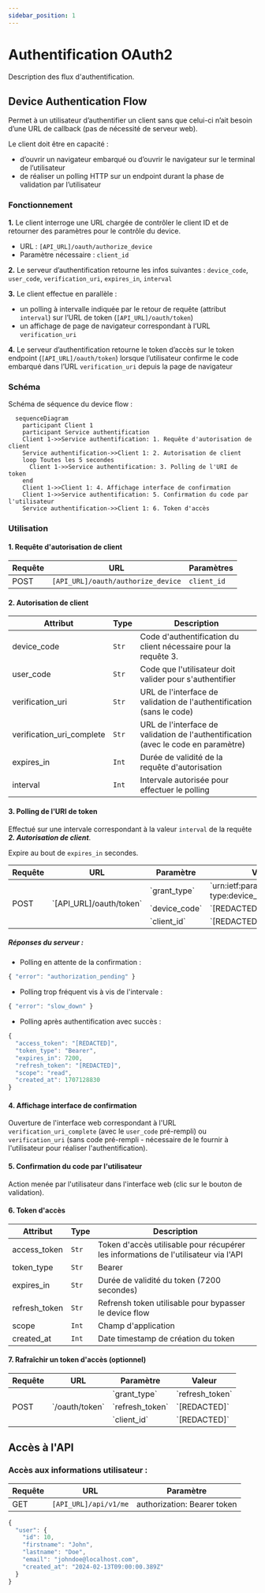 ```yaml
---
sidebar_position: 1
---
```


# Authentification OAuth2

Description des flux d'authentification.

## Device Authentication Flow

Permet à un utilisateur d’authentifier un client sans que celui-ci n’ait besoin d’une URL de callback (pas de nécessité de serveur web).

Le client doit être en capacité :
- d’ouvrir un navigateur embarqué ou d’ouvrir le navigateur sur le terminal de l’utilisateur
- de réaliser un polling HTTP sur un endpoint durant la phase de validation par l’utilisateur

### Fonctionnement

**1.** Le client interroge une URL chargée de contrôler le client ID et de retourner des paramètres pour le contrôle du device.
  - URL : `[API_URL]/oauth/authorize_device`
  - Paramètre nécessaire : `client_id`

**2.** Le serveur d’authentification retourne les infos suivantes : `device_code`, `user_code`, `verification_uri`, `expires_in`, `interval`

**3.** Le client effectue en parallèle :
  - un polling à intervalle indiquée par le retour de requête (attribut `interval`) sur l’URL de token (`[API_URL]/oauth/token`)
  - un affichage de page de navigateur correspondant à l’URL `verification_uri`

**4.** Le serveur d’authentification retourne le token d’accès sur le token endpoint (`[API_URL]/oauth/token`) lorsque l’utilisateur confirme le code embarqué dans l’URL `verification_uri` depuis la page de navigateur

### Schéma

Schéma de séquence du device flow :

```mermaid
  sequenceDiagram
    participant Client 1
    participant Service authentification
    Client 1->>Service authentification: 1. Requête d'autorisation de client
    Service authentification->>Client 1: 2. Autorisation de client
    loop Toutes les 5 secondes
      Client 1->>Service authentification: 3. Polling de l'URI de token
    end
    Client 1->>Client 1: 4. Affichage interface de confirmation
    Client 1->>Service authentification: 5. Confirmation du code par l'utilisateur
    Service authentification->>Client 1: 6. Token d'accès
```

### Utilisation

#### 1. Requête d'autorisation de client

|Requête|URL|Paramètres|
|-------|---|----------|
|POST|`[API_URL]/oauth/authorize_device`|`client_id`|

#### 2. Autorisation de client

|Attribut|Type|Description|
|--------|----|-----------|
|device_code|`Str`|Code d'authentification du client nécessaire pour la requête 3.|
|user_code|`Str`|Code que l'utilisateur doit valider pour s'authentifier|
|verification_uri|`Str`|URL de l'interface de validation de l'authentification (sans le code)|
|verification_uri_complete|`Str`|URL de l'interface de validation de l'authentification (avec le code en paramètre)|
|expires_in|`Int`|Durée de validité de la requête d'autorisation|
|interval|`Int`|Intervale autorisée pour effectuer le polling|

#### 3. Polling de l'URI de token

Effectué sur une intervale correspondant à la valeur `interval` de la requête ***2. Autorisation de client***.

Expire au bout de `expires_in` secondes.

<table>
  <thead>
    <tr>
      <th>Requête</th>
      <th>URL</th>
      <th>Paramètre</th>
      <th>Valeur</th>
    </tr>
  </thead>
  <tbody>
    <tr>
      <td rowspan="3">POST</td>
      <td rowspan="3">`[API_URL]/oauth/token`</td>
      <td>`grant_type`</td>
      <td>`urn:ietf:params:oauth:grant-type:device_code`</td>
    </tr>
    <tr>
      <td>`device_code`</td>
      <td>`[REDACTED]`</td>
    </tr>
    <tr>
      <td>`client_id`</td>
      <td>`[REDACTED]`</td>
    </tr>
  </tbody>
</table>

##### Réponses du serveur :

- Polling en attente de la confirmation :
```js
{ "error": "authorization_pending" }
```

- Polling trop fréquent vis à vis de l'intervale :
```js
{ "error": "slow_down" }
```

- Polling après authentification avec succès :
```js
{
  "access_token": "[REDACTED]",
  "token_type": "Bearer",
  "expires_in": 7200,
  "refresh_token": "[REDACTED]",
  "scope": "read",
  "created_at": 1707128830
}
```

#### 4. Affichage interface de confirmation

Ouverture de l'interface web correspondant à l'URL `verification_uri_complete` (avec le `user_code` pré-rempli) ou `verification_uri` (sans code pré-rempli - nécessaire de le fournir à l'utilisateur pour réaliser l'authentification).

#### 5. Confirmation du code par l'utilisateur

Action menée par l'utilisateur dans l'interface web (clic sur le bouton de validation).

#### 6. Token d'accès

|Attribut|Type|Description|
|--------|----|-----------|
|access_token|`Str`|Token d'accès utilisable pour récupérer les informations de l'utilisateur via l'API|
|token_type|`Str`|Bearer|
|expires_in|`Str`|Durée de validité du token (7200 secondes)|
|refresh_token|`Str`|Refrensh token utilisable pour bypasser le device flow|
|scope|`Int`|Champ d'application|
|created_at|`Int`|Date timestamp de création du token|

#### 7. Rafraîchir un token d'accès (optionnel)

<table>
  <thead>
    <tr>
      <th>Requête</th>
      <th>URL</th>
      <th>Paramètre</th>
      <th>Valeur</th>
    </tr>
  </thead>
  <tbody>
    <tr>
      <td rowspan="3">POST</td>
      <td rowspan="3">`/oauth/token`</td>
      <td>`grant_type`</td>
      <td>`refresh_token`</td>
    </tr>
    <tr>
      <td>`refresh_token`</td>
      <td>`[REDACTED]`</td>
    </tr>
    <tr>
      <td>`client_id`</td>
      <td>`[REDACTED]`</td>
    </tr>
  </tbody>
</table>


## Accès à l'API

### Accès aux informations utilisateur :

|Requête|URL|Paramètre|
|-------|---|---------|
|GET|`[API_URL]/api/v1/me`|authorization: Bearer token|

```js title="Exemple de retour"
{
  "user": {
    "id": 10,
    "firstname": "John",
    "lastname": "Doe",
    "email": "johndoe@localhost.com",
    "created_at": "2024-02-13T09:00:00.389Z"
  }
}
```

